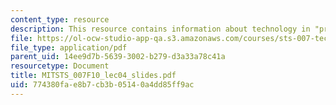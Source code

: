 ```yaml
---
content_type: resource
description: This resource contains information about technology in "prehistory".
file: https://ol-ocw-studio-app-qa.s3.amazonaws.com/courses/sts-007-technology-in-history-fall-2010/774380fae8b7cb3b05140a4dd85ff9ac_MITSTS_007F10_lec04_slides.pdf
file_type: application/pdf
parent_uid: 14ee9d7b-5639-3002-b279-d3a33a78c41a
resourcetype: Document
title: MITSTS_007F10_lec04_slides.pdf
uid: 774380fa-e8b7-cb3b-0514-0a4dd85ff9ac
---
```

